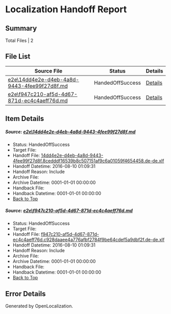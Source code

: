 # <a name='report-top'></a> Localization Handoff Report

## Summary
 Total Files | 2

## File List
 Source File | Status | Details 
 ----------- | ------ | ------- 
 [e2e\14dd4e2e-d4eb-4a8d-9443-4fee99f27d8f.md](https://github.com/OpenLocalizationTestOrg/oltest/blob/2f39255333185f7ae6fda05090d1e44659d66345/e2e/14dd4e2e-d4eb-4a8d-9443-4fee99f27d8f.md) | HandedOffSuccess | [Details](#715ca01cbfcb8fd6c668e81141022d8fa07410e41)
 [e2e\f947c210-af5d-4d67-871d-ec4c4aeff76d.md](https://github.com/OpenLocalizationTestOrg/oltest/blob/2f39255333185f7ae6fda05090d1e44659d66345/e2e/f947c210-af5d-4d67-871d-ec4c4aeff76d.md) | HandedOffSuccess | [Details](#101413f77bbb80defd6d1adf8a96214e60c0d3532)

## Item Details
##### <a name='715ca01cbfcb8fd6c668e81141022d8fa07410e41'></a> Source: [e2e\14dd4e2e-d4eb-4a8d-9443-4fee99f27d8f.md](https://github.com/OpenLocalizationTestOrg/oltest/blob/2f39255333185f7ae6fda05090d1e44659d66345/e2e/14dd4e2e-d4eb-4a8d-9443-4fee99f27d8f.md)
* Status: HandedOffSuccess
* Target File: 
* Handoff File: [14dd4e2e-d4eb-4a8d-9443-4fee99f27d8f.8cedddf16539b8c507151af9c6a01059f4654458.de-de.xlf](https://github.com/OpenLocalizationTestOrg/olhandoff-e2e/blob/09e3215b3978ffcb1973eb37369c98e1e88b2cd7/ol-handoff/OpenLocalizationTestOrg/ol-test-dede/ci/ht/14dd4e2e-d4eb-4a8d-9443-4fee99f27d8f.8cedddf16539b8c507151af9c6a01059f4654458.de-de.xlf)
* Handoff Datetime: 2016-08-10 01:09:31
* Handoff Reason: Include
* Archive File: 
* Archive Datetime: 0001-01-01 00:00:00
* Handback File: 
* Handback Datetime: 0001-01-01 00:00:00
* [Back to Top](#report-top)

##### <a name='101413f77bbb80defd6d1adf8a96214e60c0d3532'></a> Source: [e2e\f947c210-af5d-4d67-871d-ec4c4aeff76d.md](https://github.com/OpenLocalizationTestOrg/oltest/blob/2f39255333185f7ae6fda05090d1e44659d66345/e2e/f947c210-af5d-4d67-871d-ec4c4aeff76d.md)
* Status: HandedOffSuccess
* Target File: 
* Handoff File: [f947c210-af5d-4d67-871d-ec4c4aeff76d.c928daaee4a776afbf2784f9be64cdef5a9dbf2f.de-de.xlf](https://github.com/OpenLocalizationTestOrg/olhandoff-e2e/blob/09e3215b3978ffcb1973eb37369c98e1e88b2cd7/ol-handoff/OpenLocalizationTestOrg/ol-test-dede/ci/ht/f947c210-af5d-4d67-871d-ec4c4aeff76d.c928daaee4a776afbf2784f9be64cdef5a9dbf2f.de-de.xlf)
* Handoff Datetime: 2016-08-10 01:09:31
* Handoff Reason: Include
* Archive File: 
* Archive Datetime: 0001-01-01 00:00:00
* Handback File: 
* Handback Datetime: 0001-01-01 00:00:00
* [Back to Top](#report-top)


## Error Details

Generated by OpenLocalization.
